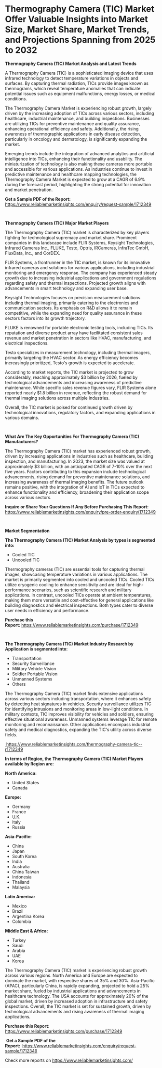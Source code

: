 <p><h1>Thermography Camera (TIC) Market Offer Valuable Insights into Market Size, Market Share, Market Trends, and Projections Spanning from 2025 to 2032</h1></p><p><strong>Thermography Camera (TIC) Market Analysis and Latest Trends</strong></p>
<p><p>A Thermography Camera (TIC) is a sophisticated imaging device that uses infrared technology to detect temperature variations in objects and surfaces. By capturing thermal radiation, TICs provide images known as thermograms, which reveal temperature anomalies that can indicate potential issues such as equipment malfunctions, energy losses, or medical conditions.</p><p>The Thermography Camera Market is experiencing robust growth, largely driven by the increasing adoption of TICs across various sectors, including healthcare, industrial maintenance, and building inspections. Businesses are utilizing TICs for preventive maintenance and quality assurance, enhancing operational efficiency and safety. Additionally, the rising awareness of thermographic applications in early disease detection, particularly in oncology and dermatology, is significantly expanding the market.</p><p>Emerging trends include the integration of advanced analytics and artificial intelligence into TICs, enhancing their functionality and usability. The miniaturization of technology is also making these cameras more portable and accessible for various applications. As industries continue to invest in predictive maintenance and healthcare mapping technologies, the Thermography Camera Market is expected to grow at a CAGR of 6.9% during the forecast period, highlighting the strong potential for innovation and market penetration.</p></p>
<p><strong>Get a Sample PDF of the Report:&nbsp;</strong> <a href="https://www.reliablemarketinsights.com/enquiry/request-sample/1712349?utm_campaign=2207&utm_medium=2&utm_source=Github&utm_content=ia&utm_term=28032025&utm_id=thermography-camera-tic">https://www.reliablemarketinsights.com/enquiry/request-sample/1712349</a></p>
<p>&nbsp;</p>
<p><strong>Thermography Camera (TIC) Major Market Players</strong></p>
<p><p>The Thermography Camera (TIC) market is characterized by key players fighting for technological supremacy and market share. Prominent companies in this landscape include FLIR Systems, Keysight Technologies, Infrared Cameras Inc., FLUKE, Testo, Optris, IRCameras, InfraTec GmbH, FluxData, Inc., and CorDEX.</p><p>FLIR Systems, a frontrunner in the TIC market, is known for its innovative infrared cameras and solutions for various applications, including industrial monitoring and emergency response. The company has experienced steady growth due to increasing industrial applications and government regulations regarding safety and thermal inspections. Projected growth aligns with advancements in smart technology and expanding user base.</p><p>Keysight Technologies focuses on precision measurement solutions including thermal imaging, primarily catering to the electronics and communication sectors. Its emphasis on R&D allows it to remain competitive, while the expanding need for quality assurance in these sectors factors into its growth trajectory.</p><p>FLUKE is renowned for portable electronic testing tools, including TICs. Its reputation and diverse product array have facilitated consistent sales revenue and market penetration in sectors like HVAC, manufacturing, and electrical inspections.</p><p>Testo specializes in measurement technology, including thermal imagers, primarily targeting the HVAC sector. As energy efficiency becomes increasingly prioritized, Testo's growth is expected to accelerate.</p><p>According to market reports, the TIC market is projected to grow considerably, reaching approximately $3 billion by 2026, fueled by technological advancements and increasing awareness of predictive maintenance. While specific sales revenue figures vary, FLIR Systems alone reported nearly $1.8 billion in revenue, reflecting the robust demand for thermal imaging solutions across multiple industries.</p><p>Overall, the TIC market is poised for continued growth driven by technological innovations, regulatory factors, and expanding applications in various domains.</p></p>
<p>&nbsp;</p>
<p><strong>What Are The Key Opportunities For Thermography Camera (TIC) Manufacturers?</strong></p>
<p><p>The Thermography Camera (TIC) market has experienced robust growth, driven by increasing applications in industries such as healthcare, building inspection, and manufacturing. In 2023, the market size was valued at approximately $3 billion, with an anticipated CAGR of 7-10% over the next five years. Factors contributing to this expansion include technological advancements, rising demand for preventive maintenance solutions, and increasing awareness of thermal imaging benefits. The future outlook remains positive, with the integration of AI and IoT in TICs expected to enhance functionality and efficiency, broadening their application scope across various sectors.</p></p>
<p><strong>Inquire or Share Your Questions If Any Before Purchasing This Report:</strong> <a href="https://www.reliablemarketinsights.com/enquiry/pre-order-enquiry/1712349?utm_campaign=2207&utm_medium=2&utm_source=Github&utm_content=ia&utm_term=28032025&utm_id=thermography-camera-tic">https://www.reliablemarketinsights.com/enquiry/pre-order-enquiry/1712349</a></p>
<p>&nbsp;</p>
<p><strong>Market Segmentation</strong></p>
<p><strong>The Thermography Camera (TIC) Market Analysis by types is segmented into:</strong></p>
<p><ul><li>Cooled TIC</li><li>Uncooled TIC</li></ul></p>
<p><p>Thermography cameras (TIC) are essential tools for capturing thermal images, showcasing temperature variations in various applications. The market is primarily segmented into cooled and uncooled TICs. Cooled TICs utilize cryogenic cooling to enhance sensitivity and are ideal for high-performance scenarios, such as scientific research and military applications. In contrast, uncooled TICs operate at ambient temperatures, making them more versatile and cost-effective for general applications like building diagnostics and electrical inspections. Both types cater to diverse user needs in efficiency and performance.</p></p>
<p><strong>Purchase this Report:&nbsp;</strong><a href="https://www.reliablemarketinsights.com/purchase/1712349?utm_campaign=2207&utm_medium=2&utm_source=Github&utm_content=ia&utm_term=28032025&utm_id=thermography-camera-tic">https://www.reliablemarketinsights.com/purchase/1712349</a></p>
<p>&nbsp;</p>
<p><strong>The Thermography Camera (TIC) Market Industry Research by Application is segmented into:</strong></p>
<p><ul><li>Transportation</li><li>Security Surveillance</li><li>Military Vehicle Vision</li><li>Soldier Portable Vision</li><li>Unmanned Systems</li><li>Others</li></ul></p>
<p><p>The Thermography Camera (TIC) market finds extensive applications across various sectors including transportation, where it enhances safety by detecting heat signatures in vehicles. Security surveillance utilizes TIC for identifying intrusions and monitoring areas in low-light conditions. In military contexts, TIC improves visibility for vehicles and soldiers, ensuring effective situational awareness. Unmanned systems leverage TIC for remote monitoring and reconnaissance. Other applications encompass industrial safety and medical diagnostics, expanding the TIC's utility across diverse fields.</p></p>
<p><a href="https://www.reliablemarketinsights.com/thermography-camera-tic--r1712349?utm_campaign=2207&utm_medium=2&utm_source=Github&utm_content=ia&utm_term=28032025&utm_id=thermography-camera-tic">&nbsp;https://www.reliablemarketinsights.com/thermography-camera-tic--r1712349</a></p>
<p><strong>In terms of Region, the Thermography Camera (TIC) Market Players available by Region are:</strong></p>
<p>
    <p> <strong> North America: </strong>
        <ul>
            <li>United States</li>
            <li>Canada</li>
        </ul>
        </p> 
    <p> <strong> Europe: </strong>
        <ul>
            <li>Germany</li>
            <li>France</li>
            <li>U.K.</li>
            <li>Italy</li>
            <li>Russia</li>
        </ul>
        </p> 
    <p> <strong> Asia-Pacific: </strong>
        <ul>
            <li>China</li>
            <li>Japan</li>
            <li>South Korea</li>
            <li>India</li>
            <li>Australia</li>
            <li>China Taiwan</li>
            <li>Indonesia</li>
            <li>Thailand</li>
            <li>Malaysia</li>
        </ul>
        </p> 
    <p> <strong> Latin America: </strong>
        <ul>
            <li>Mexico</li>
            <li>Brazil</li>
            <li>Argentina Korea</li>
            <li>Colombia</li>
        </ul>
        </p> 
    <p> <strong> Middle East & Africa: </strong>
        <ul>
            <li>Turkey</li>
            <li>Saudi</li>
            <li>Arabia</li>
            <li>UAE</li>
            <li>Korea</li>
        </ul>
    </p>
    </p>
<p><p>The Thermography Camera (TIC) market is experiencing robust growth across various regions. North America and Europe are expected to dominate the market, with respective shares of 35% and 30%. Asia-Pacific (APAC), particularly China, is rapidly expanding, projected to hold a 25% market share, fueled by industrial applications and advancements in healthcare technology. The USA accounts for approximately 20% of the global market, driven by increased adoption in infrastructure and safety inspections. Overall, the TIC market is set for sustained growth, driven by technological advancements and rising awareness of thermal imaging applications.</p></p>
<p><strong>Purchase this Report: </strong><a href="https://www.reliablemarketinsights.com/purchase/1712349?utm_campaign=2207&utm_medium=2&utm_source=Github&utm_content=ia&utm_term=28032025&utm_id=thermography-camera-tic">https://www.reliablemarketinsights.com/purchase/1712349</a></p>
<p>&nbsp;<strong>Get a Sample PDF of the Report:&nbsp;&nbsp;</strong><a href="https://www.reliablemarketinsights.com/enquiry/request-sample/1712349?utm_campaign=2207&utm_medium=2&utm_source=Github&utm_content=ia&utm_term=28032025&utm_id=thermography-camera-tic">https://www.reliablemarketinsights.com/enquiry/request-sample/1712349</a></p>
<p><strong></strong></p>
<p>Check more reports on <a href="https://www.reliablemarketinsights.com/?utm_campaign=2207&utm_medium=2&utm_source=Github&utm_content=ia&utm_term=28032025&utm_id=thermography-camera-tic">https://www.reliablemarketinsights.com/</a></p>